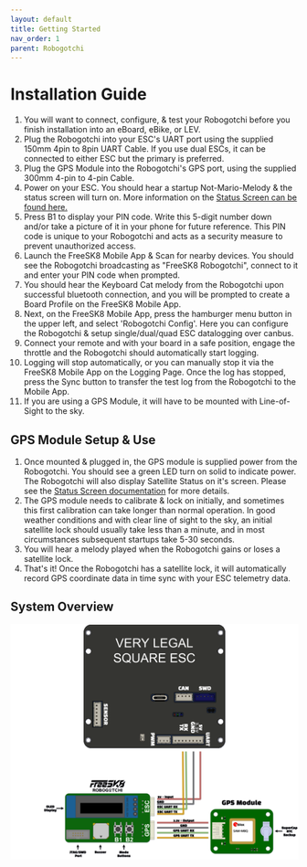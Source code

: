 ```yaml
---
layout: default
title: Getting Started
nav_order: 1
parent: Robogotchi
---
```


# Installation Guide
1. You will want to connect, configure, & test your Robogotchi before you finish installation into an eBoard, eBike, or LEV.
2. Plug the Robogotchi into your ESC's UART port using the supplied 150mm 4pin to 8pin UART Cable. If you use dual ESCs, it can be connected to either ESC but the primary is preferred. 
3. Plug the GPS Module into the Robogotchi's GPS port, using the supplied 300mm 4-pin to 4-pin Cable.
4. Power on your ESC. You should hear a startup Not-Mario-Melody & the status screen will turn on. More information on the [Status Screen can be found here.](./docs/robogotchi/operation-status.md)
5. Press B1 to display your PIN code. Write this 5-digit number down and/or take a picture of it in your phone for future reference. This PIN code is unique to your Robogotchi and acts as a security measure to prevent unauthorized access. 
6. Launch the FreeSK8 Mobile App & Scan for nearby devices. You should see the Robogotchi broadcasting as "FreeSK8 Robogotchi", connect to it and enter your PIN code when prompted. 
7. You should hear the Keyboard Cat melody from the Robogotchi upon successful bluetooth connection, and you will be prompted to create a Board Profile on the FreeSK8 Mobile App.
8. Next, on the FreeSK8 Mobile App, press the hamburger menu button in the upper left, and select 'Robogotchi Config'. Here you can configure the Robogotchi & setup single/dual/quad ESC datalogging over canbus. 
9. Connect your remote and with your board in a safe position, engage the throttle and the Robogotchi should automatically start logging. 
10. Logging will stop automatically, or you can manually stop it via the FreeSK8 Mobile App on the Logging Page. Once the log has stopped, press the Sync button to transfer the test log from the Robogotchi to the Mobile App. 
11. If you are using a GPS Module, it will have to be mounted with Line-of-Sight to the sky.

## GPS Module Setup & Use

1. Once mounted & plugged in, the GPS module is supplied power from the Robogotchi. You should see a green LED turn on solid to indicate power. The Robogotchi will also display Satellite Status on it's screen. Please see the [Status Screen documentation](https://github.com/FreeSK8/FreeSK8-Robogotchi-Hardware/wiki/Operation-&-Status#robogotchi-status-screen) for more details. 
2. The GPS module needs to calibrate & lock on initially, and sometimes this first calibration can take longer than normal operation. In good weather conditions and with clear line of sight to the sky, an initial satellite lock should usually take less than a minute, and in most circumstances subsequent startups take 5-30 seconds. 
3. You will hear a melody played when the Robogotchi gains or loses a satellite lock. 
4. That's it! Once the Robogotchi has a satellite lock, it will automatically record GPS coordinate data in time sync with your ESC telemetry data. 


## System Overview

![Robogotchi GPS System Overview](https://github.com/FreeSK8/FreeSK8-Robogotchi-Hardware/blob/main/Docs/Robogotchi-GPS-Diagram.png)
